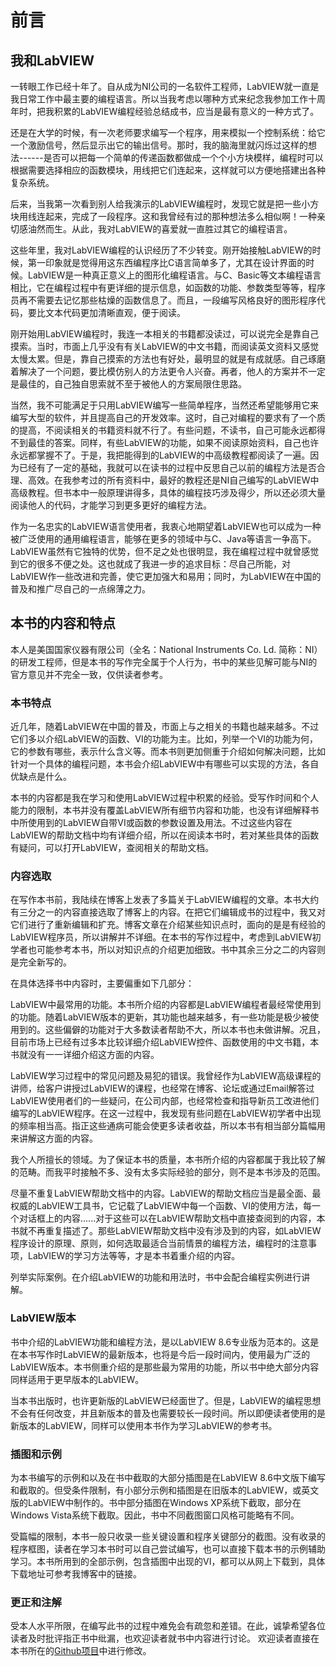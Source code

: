 # 前言

## 我和LabVIEW

一转眼工作已经十年了。自从成为NI公司的一名软件工程师，LabVIEW就一直是我日常工作中最主要的编程语言。所以当我考虑以哪种方式来纪念我参加工作十周年时，把我积累的LabVIEW编程经验总结成书，应当是最有意义的一种方式了。

还是在大学的时候，有一次老师要求编写一个程序，用来模拟一个控制系统：给它一个激励信号，然后显示出它的输出信号。那时，我的脑海里就闪烁过这样的想法------是否可以把每一个简单的传递函数都做成一个个小方块模样，编程时可以根据需要选择相应的函数模块，用线把它们连起来，这样就可以方便地搭建出各种复杂系统。

后来，当我第一次看到别人给我演示的LabVIEW编程时，发现它就是把一些小方块用线连起来，完成了一段程序。这和我曾经有过的那种想法多么相似啊！一种亲切感油然而生。从此，我对LabVIEW的喜爱就一直胜过其它的编程语言。

这些年里，我对LabVIEW编程的认识经历了不少转变。刚开始接触LabVIEW的时候，第一印象就是觉得用这东西编程序比C语言简单多了，尤其在设计界面的时候。LabVIEW是一种真正意义上的图形化编程语言。与C、Basic等文本编程语言相比，它在编程过程中有更详细的提示信息，如函数的功能、参数类型等等，程序员再不需要去记忆那些枯燥的函数信息了。而且，一段编写风格良好的图形程序代码，要比文本代码更加清晰直观，便于阅读。

刚开始用LabVIEW编程时，我连一本相关的书籍都没读过，可以说完全是靠自己摸索。当时，市面上几乎没有有关LabVIEW的中文书籍，而阅读英文资料又感觉太慢太累。但是，靠自己摸索的方法也有好处，最明显的就是有成就感。自己琢磨着解决了一个问题，要比模仿别人的方法更令人兴奋。再者，他人的方案并不一定是最佳的，自己独自思索就不至于被他人的方案局限住思路。

当然，我不可能满足于只用LabVIEW编写一些简单程序，当然还希望能够用它来编写大型的软件，并且提高自己的开发效率。这时，自己对编程的要求有了一个质的提高，不阅读相关的书籍资料就不行了。有些问题，不读书，自己可能永远都得不到最佳的答案。同样，有些LabVIEW的功能，如果不阅读原始资料，自己也许永远都掌握不了。于是，我把能得到的LabVIEW的中高级教程都阅读了一遍。因为已经有了一定的基础，我就可以在读书的过程中反思自己以前的编程方法是否合理、高效。在我参考过的所有资料中，最好的教程还是NI自己编写的LabVIEW中高级教程。但书本中一般原理讲得多，具体的编程技巧涉及得少，所以还必须大量阅读他人的代码，才能学习到更多更好的编程方法。

作为一名忠实的LabVIEW语言使用者，我衷心地期望着LabVIEW也可以成为一种被广泛使用的通用编程语言，能够在更多的领域中与C、Java等语言一争高下。LabVIEW虽然有它独特的优势，但不足之处也很明显，我在编程过程中就曾感觉到它的很多不便之处。这也就成了我进一步的追求目标：尽自己所能，对LabVIEW作一些改进和完善，使它更加强大和易用；同时，为LabVIEW在中国的普及和推广尽自己的一点绵薄之力。

## 本书的内容和特点

本人是美国国家仪器有限公司（全名：National Instruments Co. Ld.
简称：NI）的研发工程师，但是本书的写作完全属于个人行为，书中的某些见解可能与NI的官方意见并不完全一致，仅供读者参考。

### 本书特点

近几年，随着LabVIEW在中国的普及，市面上与之相关的书籍也越来越多。不过它们多以介绍LabVIEW的函数、VI的功能为主。比如，列举一个VI的功能为何，它的参数有哪些，表示什么含义等。而本书则更加侧重于介绍如何解决问题，比如针对一个具体的编程问题，本书会介绍LabVIEW中有哪些可以实现的方法，各自优缺点是什么。

本书的内容都是我在学习和使用LabVIEW过程中积累的经验。受写作时间和个人能力的限制，本书并没有覆盖LabVIEW所有细节内容和功能，也没有详细解释书中所使用到的LabVIEW自带VI或函数的参数设置及用法。不过这些内容在LabVIEW的帮助文档中均有详细介绍，所以在阅读本书时，若对某些具体的函数有疑问，可以打开LabVIEW，查阅相关的帮助文档。

### 内容选取

在写作本书前，我陆续在博客上发表了多篇关于LabVIEW编程的文章。本书大约有三分之一的内容直接选取了博客上的内容。在把它们编辑成书的过程中，我又对它们进行了重新编辑和扩充。博客文章在介绍某些知识点时，面向的是是有经验的LabVIEW程序员，所以讲解并不详细。在本书的写作过程中，考虑到LabVIEW初学者也可能参考本书，所以对知识点的介绍更加细致。书中其余三分之二的内容则是完全新写的。

在具体选择书中内容时，主要偏重如下几部分：

LabVIEW中最常用的功能。本书所介绍的内容都是LabVIEW编程者最经常使用到的功能。随着LabVIEW版本的更新，其功能也越来越多，有一些功能是极少被使用到的。这些偏僻的功能对于大多数读者帮助不大，所以本书也未做讲解。况且，目前市场上已经有过多本比较详细介绍LabVIEW控件、函数使用的中文书籍，本书就没有一一详细介绍这方面的内容。

LabVIEW学习过程中的常见问题及易犯的错误。我曾经作为LabVIEW高级课程的讲师，给客户讲授过LabVIEW的课程，也经常在博客、论坛或通过Email解答过LabVIEW使用者们的一些疑问，在公司内部，也经常检查和指导新员工改进他们编写的LabVIEW程序。在这一过程中，我发现有些问题在LabVIEW初学者中出现的频率相当高。指正这些通病可能会使更多读者收益，所以本书有相当部分篇幅用来讲解这方面的内容。

我个人所擅长的领域。为了保证本书的质量，本书所介绍的内容都属于我比较了解的范畴。而我平时接触不多、没有太多实际经验的部分，则不是本书涉及的范围。

尽量不重复LabVIEW帮助文档中的内容。LabVIEW的帮助文档应当是最全面、最权威的LabVIEW工具书，它记载了LabVIEW中每一个函数、VI的使用方法，每一个对话框上的内容......对于这些可以在LabVIEW帮助文档中直接查阅到的内容，本书就不再重复描述了。那些LabVIEW帮助文档中没有涉及到的内容，如LabVIEW程序设计的原理、原则，如何选取最适合当前情景的编程方法，编程时的注意事项，LabVIEW的学习方法等等，才是本书着重介绍的内容。

列举实际案例。在介绍LabVIEW的功能和用法时，书中会配合编程实例进行讲解。

### LabVIEW版本

书中介绍的LabVIEW功能和编程方法，是以LabVIEW
8.6专业版为范本的。这是在本书写作时LabVIEW的最新版本，也将是今后一段时间内，使用最为广泛的LabVIEW版本。本书侧重介绍的是那些最为常用的功能，所以书中绝大部分内容同样适用于更早版本的LabVIEW。

当本书出版时，也许更新版的LabVIEW已经面世了。但是，LabVIEW的编程思想不会有任何改变，并且新版本的普及也需要较长一段时间。所以即便读者使用的是新版本的LabVIEW，同样可以使用本书作为学习LabVIEW的参考书。


### 插图和示例

为本书编写的示例和以及在书中截取的大部分插图是在LabVIEW
8.6中文版下编写和截取的。但受条件限制，有小部分示例和插图是在旧版本的LabVIEW，或英文版的LabVIEW中制作的。书中部分插图在Windows
XP系统下截取，部分在Windows
Vista系统下截取。因此，书中不同截图窗口风格可能略有不同。

受篇幅的限制，本书一般只收录一些关键设置和程序关键部分的截图。没有收录的程序框图，读者在学习本书时可以自己尝试编写，也可以直接下载本书的示例辅助学习。本书所用到的全部示例，包含插图中出现的VI，都可以从网上下载到，具体下载地址可参考我博客中的链接。

### 更正和注解

受本人水平所限，在编写此书的过程中难免会有疏忽和差错。在此，诚挚希望各位读者及时批评指正书中纰漏，也欢迎读者就书中内容进行讨论。
欢迎读者直接在本书所在的[Github项目](https://github.com/ruanqizhen/labview_book/docs)中进行修改。